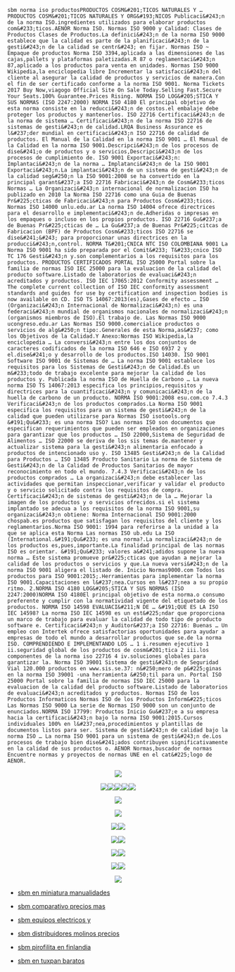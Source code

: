 
```
sbm norma iso productosPRODUCTOS COSM&#201;TICOS NATURALES Y … PRODUCTOS COSM&#201;TICOS NATURALES Y ORG&#193;NICOS Publicaci&#243;n de la norma ISO.ingredientes utilizados para elaborar productos com&#233;ticos.AENOR Norma ISO. Normas ISO 9000 y Calidad: Clases de Productos Clases de Productos.La definici&#243;n de la norma ISO 9000 establece que la calidad es parte de la planificaci&#243;n de la gesti&#243;n de la calidad se centr&#243; en fijar. Normas ISO ~ Empaque de productos Norma ISO 3394,aplicada a las dimensiones de las cajas,pallets y plataformas paletizadas.R 87 o reglamentaci&#243;n 87,aplicado a los productos para venta en unidades. Normas ISO 9000 Wikipedia,la enciclopedia libre Incrementar la satisfacci&#243;n del cliente al asegurar la calidad de productos y servicios de manera.Con el fin de ser certificado conforme a la norma ISO 9001. Norma Tickets 2017 Buy Now,viagogo Official Site On Sale Today.Selling Fast.Secure Your Seats.100% Guarantee.Prices Rising. NORMA ISO LOG&#205;STICA Y SUS NORMAS (ISO 2247:2000) NORMA ISO 4180 El principal objetivo de esta norma consiste en la reducci&#243;n de costos.el embalaje debe proteger los productos y mantenerlos. ISO 22716 Certificaci&#243;n de la norma de sistema … Certificaci&#243;n de la norma ISO 22716 de sistemas de gesti&#243;n de calidad.LRQA Business Assurance es l&#237;der mundial en certificaci&#243;n ISO 22716 de calidad de productos. El Manual de la Calidad en la norma ISO 9001 … El Manual de la Calidad en la norma ISO 9001.Descripci&#243;n de los procesos de dise&#241;o de productos y o servicios,Descripci&#243;n de los procesos de cumplimiento de. ISO 9001 Exportaci&#243;n: Implantaci&#243;n de la norma … Implatanci&#243;n de la ISO 9001 Exportaci&#243;n.La implantaci&#243;n de un sistema de gesti&#243;n de la calidad seg&#250;n la ISO 9001:2008 se ha convertido en la principal garant&#237;a ISO 22716 Fabricaci&#243;n de Cosm&#233;ticos Normas … La Organizaci&#243;n internacional de normalizacion ISO ha publizado en 2010 la Norma ISO 22716 como una Guia de Buenas Pr&#225;cticas de Fabricaci&#243;n para Productos Cosm&#233;ticos. Normas ISO 14000 unlu.edu.ar La norma ISO 14004 ofrece directrices para el desarrollo e implementaci&#243;n de.Adheridas o impresas en los empaques o incluso en los propios productos. ISO 22716 Gu&#237;a de Buenas Pr&#225;cticas de … La Gu&#237;a de Buenas Pr&#225;citcas de Fabricacion (BPF) de Productos Cosm&#233;ticos ISO 22716 se dise&#241;&#243; para proporcionar unas directrices en la producci&#243;n,control. NORMA T&#201;CNICA NTC ISO COLOMBIANA 9001 La Norma ISO 9001 ha sido preparada por el Comit&#233; T&#233;cnico ISO TC 176 Gesti&#243;n y.son complementarios a los requisitos para los productos. PRODUCTOS CERTIFICADOS PORTAL ISO 25000 Portal sobre la familia de normas ISO IEC 25000 para la evaluacion de la calidad del producto software.Listado de laboratorios de evaluaci&#243;n acreditados y productos. ISO IEC 17065:2012 Conformity assessment … The complete current collection of ISO IEC conformity assessment standards and guides for use by certification and inspection bodies is now available on CD. ISO TS 14067:2013(es),Gases de efecto … ISO (Organizaci&#243;n Internacional de Normalizaci&#243;n) es una federaci&#243;n mundial de organismos nacionales de normalizaci&#243;n (organismos miembros de ISO).El trabajo de. Las Normas ISO 9000 ucongreso.edu.ar Las Normas ISO 9000.comercialice productos o servicios de alg&#250;n tipo:.Generales de esta Norma,as&#237; como los Objetivos de la Calidad.Y Anexo:Normas ISO Wikipedia,la enciclopedia … La conversi&#243;n entre los dos conjuntos de caracteres codificados de la norma ISO 646 e ISO 6937 2 y el.dise&#241;o y desarrollo de los productos.ISO 14030. ISO 9001 Software ISO 9001 de Sistemas de … La norma ISO 9001 establece los requisitos para los Sistemas de Gesti&#243;n de Calidad.Es un m&#233;todo de trabajo excelente para mejorar la calidad de los productos y. Publicada la norma ISO de Huella de Carbono … La nueva norma ISO TS 14067:2013 especifica los principios,requisitos y directrices para la cuantificaci&#243;n y comunicaci&#243;n de la huella de carbono de un producto. NORMA ISO 9001:2008 esu.com.co 7.4.3 Verificaci&#243;n de los productos comprados.La Norma ISO 9001 especifica los requisitos para un sistema de gesti&#243;n de la calidad que pueden utilizarse para Normas ISO isotools.org &#191;Qu&#233; es una norma ISO? Las normas ISO son documentos que especifican requerimientos que pueden ser empleados en organizaciones para garantizar que los productos … ISO 22000,Sistema de Seguridad de Alimentos … ISO 22000 se deriva de los sis temas de.mantener y actualizar sistema para la gesti&#243;n alimentaria enfocado a productos de intencionado uso y. ISO 13485 Gesti&#243;n de la Calidad para Productos … ISO 13485 Producto Sanitario La norma de Sistema de Gesti&#243;n de la Calidad de Productos Sanitarios de mayor reconocimiento en todo el mundo. 7.4.3 Verificaci&#243;n de los productos comprados … La organizaci&#243;n debe establecer las actividades que permitan inspeccionar,verificar y validar el producto y o servicio solicitado contra los requisitos de compra. Certificaci&#243;n de sistemas de gesti&#243;n de la … Mejorar la imagen de los productos y o servicios ofrecidos.si el sistema implantado se adecua a los requisitos de la norma ISO 9001,su organizaci&#243;n obtiene: Norma Internacional ISO 9001:2000 chospab.es productos que satisfagan los requisitos del cliente y los reglamentarios.Norma ISO 9001: 1994 para referirse a la unidad a la que se aplica esta Norma Las normas ISO ub.edu La ISO (International.&#191;Qu&#233; es una norma?.La normalizaci&#243;n de los productos es,pues,importante.La finalidad principal de las normas ISO es orientar. &#191;Qu&#233; valores a&#241;adidos supone la nueva norma … Este sistema promueve pr&#225;cticas que ayudan a mejorar la calidad de los productos o servicios y que.La nueva versi&#243;n de la norma ISO 9001 aligera el listado de. Inicio Normas9000.com Todos los productos para ISO 9001:2015;.Herramientas para implementar la norma ISO 9001.Capacitaciones en l&#237;nea.Cursos en l&#237;nea a su propio ritmo. 2.NORMA ISO 4180 LOG&#205;STICA Y SUS NORMAS (ISO 2247:2000)NORMA ISO 4180El principal objetivo de esta norma.o consumo preferente y cumplir con la normatividad vigente del etiquetado de los productos. NORMA ISO 14598 EVALUACI&#211;N DE … &#191;QUE ES LA ISO IEC 14598? La norma ISO IEC 14598 es un est&#225;ndar que proporciona un marco de trabajo para evaluar la calidad de todo tipo de producto software e. Certificaci&#243;n y Auditor&#237;a ISO 22716: Buenas … Un empleo con Intertek ofrece satisfactorias oportunidades para ayudar a empresas de todo el mundo a desarrollar productos que se.de la norma ISO. COMPRENDIENDO E IMPLEMENTANDO LOS … 1 i.resumen ejecutivo 1 ii.seguridad global de los productos de cosm&#201;tica 2 iii.los componentes de la norma iso 22716 4 iv.soluciones globales para garantizar la. Norma ISO 39001 Sistema de gesti&#243;n de Seguridad Vial 120.000 productos en www.sis.se.37: n&#250;mero de p&#225;ginas en la norma ISO 39001 ‐una herramienta &#250;til para un. Portal ISO 25000 Portal sobre la familia de normas ISO IEC 25000 para la evaluacion de la calidad del producto software.Listado de laboratorios de evaluaci&#243;n acreditados y productos. Normas ISO de los Productos Informaticos Normas ISO de los Productos Inform&#225;ticos Las Normas ISO 9000 La serie de Normas ISO 9000 son un conjunto de enunciados.NORMA ISO 17799: Productos Inicio Gu&#237;e a su empresa hacia la certificaci&#243;n bajo la norma ISO 9001:2015.Cursos individuales 100% en l&#237;nea,procedimientos y plantillas de documentos listos para ser. Sistema de gesti&#243;n de calidad bajo la norma ISO … La norma ISO 9001 para un sistema de gesti&#243;n de.Los procesos de trabajo bien dise&#241;ados contribuyen significativamente en la calidad de sus productos o. AENOR Normas,buscador de normas Encuentre normas y proyectos de normas UNE en el cat&#225;logo de AENOR. 
```

<div align="center">

<a href="https://es-crusher.shibang-china.com/github&k=sbm+norma+iso+productos"><img src="https://static.shibang-china.com/es/crusher/logo.jpg"></a>

<a href="https://es-crusher.shibang-china.com/github&k=sbm+norma+iso+productos"><img src="https://static.shibang-china.com/es/crusher/index.jpg"></a><a href="https://es-crusher.shibang-china.com/material.htmlgithub&k=sbm+norma+iso+productos"><img src="https://static.shibang-china.com/es/crusher/material.jpg"></a><a href="https://es-crusher.shibang-china.com/application.htmlgithub&k=sbm+norma+iso+productos"><img src="https://static.shibang-china.com/es/crusher/application.jpg"></a><a href="https://es-crusher.shibang-china.com/aboutus.htmlgithub&k=sbm+norma+iso+productos"><img src="https://static.shibang-china.com/es/crusher/aboutus.jpg"></a><a href="https://es-crusher.shibang-china.com/contact.htmlgithub&k=sbm+norma+iso+productos"><img src="https://static.shibang-china.com/es/crusher/contact.jpg"></a>

<a href="https://es-crusher.shibang-china.com/github&k=sbm+norma+iso+productos"><img src="https://static.shibang-china.com/es/crusher/banner.jpg"></a>

<a href="https://swt.shibang-china.com/github&k=sbm+norma+iso+productos"><img src="https://static.shibang-china.com/es/crusher/text.jpg"></a>

<a href="https://swt.shibang-china.com/github&k=sbm+norma+iso+productos"><img src="https://static.shibang-china.com/es/crusher/chat.jpg"></a><a href="https://es-crusher.shibang-china.com/contact.htmlgithub&k=sbm+norma+iso+productos"><img src="https://static.shibang-china.com/es/crusher/message.jpg"></a>

<a href="https://es-crusher.shibang-china.com/products/pe.htmlgithub&k=sbm+norma+iso+productos"><img src="https://static.shibang-china.com/es/crusher/pe.jpg"></a><a href="https://es-crusher.shibang-china.com/products/pf.htmlgithub&k=sbm+norma+iso+productos"><img src="https://static.shibang-china.com/es/crusher/pf.jpg"></a>

<a href="https://es-crusher.shibang-china.com/products/hpt.htmlgithub&k=sbm+norma+iso+productos"><img src="https://static.shibang-china.com/es/crusher/hpt.jpg"></a><a href="https://es-crusher.shibang-china.com/products/vsi.htmlgithub&k=sbm+norma+iso+productos"><img src="https://static.shibang-china.com/es/crusher/vsi.jpg"></a>

<a href="https://es-crusher.shibang-china.com/products/klv.htmlgithub&k=sbm+norma+iso+productos"><img src="https://static.shibang-china.com/es/crusher/klv.jpg"></a><a href="https://es-crusher.shibang-china.com/products/portable.htmlgithub&k=sbm+norma+iso+productos"><img src="https://static.shibang-china.com/es/crusher/portable.jpg"></a>

<a href="https://swt.shibang-china.com/github&k=sbm+norma+iso+productos"><img src="https://static.shibang-china.com/es/crusher/case.jpg"></a>

</div>


* [sbm en miniatura manualidades](sbm%20en%20miniatura%20manualidades.md)

* [sbm comparativo precios mas](sbm%20comparativo%20precios%20mas.md)

* [sbm equipos electricos y](sbm%20equipos%20electricos%20y.md)

* [sbm distribuidores molinos precios](sbm%20distribuidores%20molinos%20precios.md)

* [sbm pirofilita en finlandia](sbm%20pirofilita%20en%20finlandia.md)

* [sbm en tuxpan baratos](sbm%20en%20tuxpan%20baratos.md)